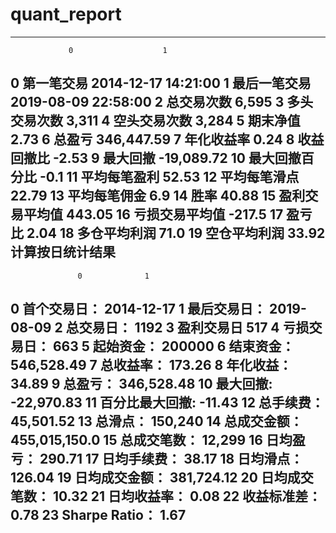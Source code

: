 # quant_report
--------------------------------------------------
                 0                    1
0       第一笔交易  2014-12-17 14:21:00
1     最后一笔交易  2019-08-09 22:58:00
2       总交易次数                6,595
3     多头交易次数                3,311
4     空头交易次数                3,284
5         期末净值                 2.73
6           总盈亏           346,447.59
7       年化收益率                 0.24
8       收益回撤比                -2.53
9         最大回撤           -19,089.72
10  最大回撤百分比                 -0.1
11    平均每笔盈利                52.53
12    平均每笔滑点                22.79
13    平均每笔佣金                  6.9
14            胜率                40.88
15  盈利交易平均值               443.05
16  亏损交易平均值               -217.5
17          盈亏比                 2.04
18    多仓平均利润                 71.0
19    空仓平均利润                33.92
计算按日统计结果
--------------------------------------------------
                   0              1
0       首个交易日：     2014-12-17
1       最后交易日：     2019-08-09
2         总交易日：           1192
3         盈利交易日            517
4       亏损交易日：            663
5         起始资金：         200000
6         结束资金：     546,528.49
7         总收益率：         173.26
8         年化收益：          34.89
9           总盈亏：     346,528.48
10        最大回撤:      -22,970.83
11  百分比最大回撤:          -11.43
12        总手续费：      45,501.52
13          总滑点：        150,240
14      总成交金额：  455,015,150.0
15      总成交笔数：         12,299
16        日均盈亏：         290.71
17      日均手续费：          38.17
18        日均滑点：         126.04
19    日均成交金额：     381,724.12
20    日均成交笔数：          10.32
21      日均收益率：           0.08
22      收益标准差：           0.78
23    Sharpe Ratio：           1.67
--------------------------------------------------

